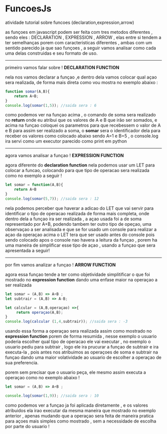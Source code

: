 # FuncoesJs
atividade tutorial sobre funcoes (declaration,expression,arrow)

as funçoes em javascript podem ser feita com tres metodos diferentes , sendo eles : DECLARATION , EXPRESSION , ARROW , elas entre si tendem a ter semelhanças porem com caracteristicas diferentes , ambas com um sentido parecido ja que sao funçoes , a seguir vamos analisar como cada uma delas construidas e seu formato de uso.
****
primeiro vamos falar sobre !
**DECLARATION FUNCTION**

nela nos vamos declarar a funçao ,e dentro dela vamos colocar qual açao sera realizada, de forma mais direta como vou mostra no exemplo abaixo :
```js
function somar(A,B){
    return A+B;
}
console.log(somar(1,5)); //saida sera : 6
```

como podemos ver na funçao acima , o comando de soma sera realizado no **return** onde eu atribui que os valores de A e B que irão ser somados, e acima na funçao coloquei os parametros para que recebessem o valor de A e B para assim ser realizado a soma, o **somar** sera o identificador dela para receber os valores como colocado abaixo sendo A=1 e B=5 , o console.log ira servi como um executor parecido como print em python

****
agora vamos analisar a funçao !
**EXPRESSION FUNCTION**

agora diferente do **declaration function** nela podemos usar um LET para colocar a funcao, colocando para que tipo de operacao sera realizada como no exemplo a seguir !

```js
let somar = function(A,B){
    return A+B
}
console.log(somar(5,7)); //saida sera : 12
```

nela podemos perceber que haverar a adicao do LET que vai servir para identificar o tipo de operacao realizada de forma mais completa, onde dentro dela a funçao ira ser realizada , a açao usada foi a de soma representado por A+B, podendo tambem ter outro tipo de opeçao, uma observaçao a ser analisada e que se for usado um console para realizar a açao da operaçao acima o LET tera que ser usado antes do console pois sendo colocado apos o console nao havera a leitura da funçao , porem ha uma maneira de simplificar esse tipo de açao , usando a funçao que sera apresentada a seguir!

****
por fim vamos analizar a funçao !
**ARROW FUNCTION**

agora essa funçao tende a ter como objetividade simplitificar o que foi mostrado no **expression function** dando uma enfase maior na operaçao a ser realizada 

```js
let somar = (A,B) => A+B ; 
let subtrair = (A,B) => A-B;

let calcular = (A,B,operaçao) =>{
     return operaçao(A,B);
}
console.log(calcular (1,4,subtrair)); //saida sera : -3

```
usando essa forma a operaçao sera realizada assim como mostrado no **expression function** porem de forma resumida , nesse exemplo o usuario poderia escolher qual tipo de operacao ele vai executar , no exemplo o usuario pediu para subtrair , logo ele ira prucurar a funçao de subtrair e ira executa-la , pois antes nos atribuimos as operaçoes de soma e subtrair na funçao dando uma maior volatividade ao usuario de escolher a operaçao de sua preferencia.

porem sem precisar que o usuario peça, ele mesmo assim executa a operaçao como no exemplo abaixo !

```js
let somar = (A,B) => A+B ;

console.log(somar(1,9)); //saida sera : 10
```
como podemos ver a funçao ja foi aplicada diretamente , e os valores atribuidos ela irao executar da mesma maneira que mostrado no exemplo anterior , apenas mudando que a operaçao sera feita de maneira pratica para açoes mais simples como mostrado , sem a necessidade de escolha por parte do usuario !

